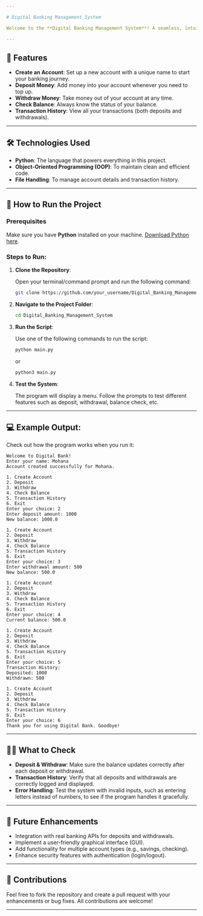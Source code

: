 ```yaml
---

# Digital Banking Management System

Welcome to the **Digital Banking Management System**! A seamless, intuitive, and simple Python-based banking system designed to simulate banking functionalities for users. This project enables users to create an account, deposit/withdraw money, check their balance, and view transaction history, all while interacting with a smooth and easy-to-use interface.

---
```


## 🚀 Features

* **Create an Account**: Set up a new account with a unique name to start your banking journey.
* **Deposit Money**: Add money into your account whenever you need to top up.
* **Withdraw Money**: Take money out of your account at any time.
* **Check Balance**: Always know the status of your balance.
* **Transaction History**: View all your transactions (both deposits and withdrawals).

---

## 🛠 Technologies Used

* **Python**: The language that powers everything in this project.
* **Object-Oriented Programming (OOP)**: To maintain clean and efficient code.
* **File Handling**: To manage account details and transaction history.

---

## 🚀 How to Run the Project

### Prerequisites

Make sure you have **Python** installed on your machine. [Download Python here](https://www.python.org/downloads/).

### Steps to Run:

1. **Clone the Repository**:

   Open your terminal/command prompt and run the following command:

   ```bash
   git clone https://github.com/your_username/Digital_Banking_Management_System.git
   ```

2. **Navigate to the Project Folder**:

   ```bash
   cd Digital_Banking_Management_System
   ```

3. **Run the Script**:

   Use one of the following commands to run the script:

   ```bash
   python main.py
   ```

   or

   ```bash
   python3 main.py
   ```

4. **Test the System**:

   The program will display a menu. Follow the prompts to test different features such as deposit, withdrawal, balance check, etc.

---

## 💻 Example Output:

Check out how the program works when you run it:

```
Welcome to Digital Bank!
Enter your name: Mohana
Account created successfully for Mohana.

1. Create Account
2. Deposit
3. Withdraw
4. Check Balance
5. Transaction History
6. Exit
Enter your choice: 2
Enter deposit amount: 1000
New balance: 1000.0

1. Create Account
2. Deposit
3. Withdraw
4. Check Balance
5. Transaction History
6. Exit
Enter your choice: 3
Enter withdrawal amount: 500
New balance: 500.0

1. Create Account
2. Deposit
3. Withdraw
4. Check Balance
5. Transaction History
6. Exit
Enter your choice: 4
Current balance: 500.0

1. Create Account
2. Deposit
3. Withdraw
4. Check Balance
5. Transaction History
6. Exit
Enter your choice: 5
Transaction History:
Deposited: 1000
Withdrawn: 500

1. Create Account
2. Deposit
3. Withdraw
4. Check Balance
5. Transaction History
6. Exit
Enter your choice: 6
Thank you for using Digital Bank. Goodbye!
```

---

## 🧑‍💻 What to Check

* **Deposit & Withdraw**: Make sure the balance updates correctly after each deposit or withdrawal.
* **Transaction History**: Verify that all deposits and withdrawals are correctly logged and displayed.
* **Error Handling**: Test the system with invalid inputs, such as entering letters instead of numbers, to see if the program handles it gracefully.

---

## 🌱 Future Enhancements

* Integration with real banking APIs for deposits and withdrawals.
* Implement a user-friendly graphical interface (GUI).
* Add functionality for multiple account types (e.g., savings, checking).
* Enhance security features with authentication (login/logout).

---

## 🎉 Contributions

Feel free to fork the repository and create a pull request with your enhancements or bug fixes. All contributions are welcome!

---

